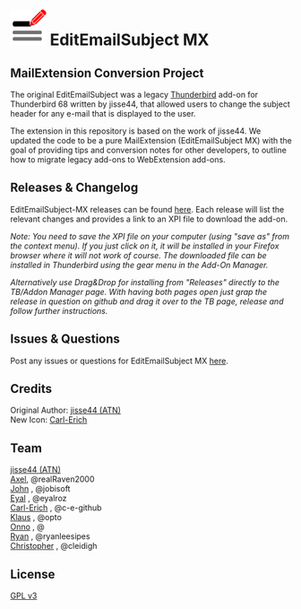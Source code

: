 # ![EESMX icon]  EditEmailSubject MX
## MailExtension Conversion Project

The original EditEmailSubject was a legacy [Thunderbird](https://www.thunderbird.net/) add-on for Thunderbird 68 written by jisse44, that allowed users to change the subject header for any e-mail that is displayed to the user.

The extension in this repository is based on the work of jisse44. We updated the code to be a pure MailExtension (EditEmailSubject MX) with the goal of providing tips and conversion notes for other developers, to outline how to migrate legacy add-ons to WebExtension add-ons.

## Releases & Changelog
EditEmailSubject-MX releases can be found [here](https://github.com/cleidigh/EditEmailSubject-MX/releases). Each release will list the relevant changes and provides a link to an XPI file to download the add-on. 

_Note: You need to save the XPI file on your computer (using "save as" from the context menu). If you just click on it, it will be installed in your Firefox browser where it will not work of course. The downloaded file can be installed in Thunderbird using the gear menu in the Add-On Manager._

_Alternatively use Drag&Drop for installing from "Releases" directly to the TB/Addon Manager page. With having both pages open just grap the release in question on github and drag it over to the TB page, release and follow further instructions._

## Issues & Questions
Post any issues or questions for EditEmailSubject MX [here](https://github.com/cleidigh/EditEmailSubject-MX/issues).

## Credits
Original Author: [jisse44 (ATN)]  
New Icon: [Carl-Erich]  

## Team
[jisse44 (ATN)]  
[Axel], @realRaven2000  
[John] , @jobisoft  
[Eyal] , @eyalroz  
[Carl-Erich] , @c-e-github  
[Klaus] , @opto   
[Onno] , @  
[Ryan] , @ryanleesipes  
[Christopher] , @cleidigh   

## License
[GPL v3](LICENSE)


[Axel]: https://github.com/realRaven2000
[John]: https://github.com/jobisoft
[Eyal]: https://github.com/eyalroz
[Klaus]: https://github.com/opto
[Onno]: https://github.com/
[Ryan]: https://github.com/ryanleesipes
[Christopher]: https://github.com/cleidigh
[Guenter]: https://github.com/neandr
[Carl-Erich]: https://github.com/c-e-github
[Christopher]: https://github.com/cleidigh


[EESMX icon]: images/editemailsubjectmx-icon-64px.png 
[jisse44 (ATN)]: https://addons.thunderbird.net/user/jisse44/
